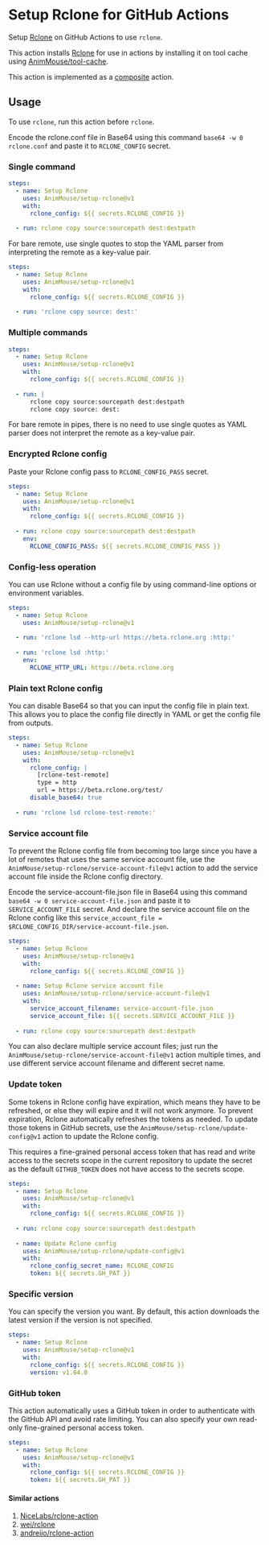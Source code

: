 # Setup Rclone for GitHub Actions
Setup [Rclone](https://rclone.org) on GitHub Actions to use `rclone`.

This action installs [Rclone](https://rclone.org) for use in actions by installing it on tool cache using [AnimMouse/tool-cache](https://github.com/AnimMouse/tool-cache).

This action is implemented as a [composite](https://docs.github.com/en/actions/creating-actions/creating-a-composite-action) action.

## Usage
To use `rclone`, run this action before `rclone`.

Encode the rclone.conf file in Base64 using this command `base64 -w 0 rclone.conf` and paste it to `RCLONE_CONFIG` secret.

### Single command
```yaml
steps:
  - name: Setup Rclone
    uses: AnimMouse/setup-rclone@v1
    with:
      rclone_config: ${{ secrets.RCLONE_CONFIG }}
      
  - run: rclone copy source:sourcepath dest:destpath
```
For bare remote, use single quotes to stop the YAML parser from interpreting the remote as a key-value pair.
```yaml
steps:
  - name: Setup Rclone
    uses: AnimMouse/setup-rclone@v1
    with:
      rclone_config: ${{ secrets.RCLONE_CONFIG }}
      
  - run: 'rclone copy source: dest:'
```

### Multiple commands
```yaml
steps:
  - name: Setup Rclone
    uses: AnimMouse/setup-rclone@v1
    with:
      rclone_config: ${{ secrets.RCLONE_CONFIG }}
      
  - run: |
      rclone copy source:sourcepath dest:destpath
      rclone copy source: dest:
```
For bare remote in pipes, there is no need to use single quotes as YAML parser does not interpret the remote as a key-value pair.

### Encrypted Rclone config
Paste your Rclone config pass to `RCLONE_CONFIG_PASS` secret.

```yaml
steps:
  - name: Setup Rclone
    uses: AnimMouse/setup-rclone@v1
    with:
      rclone_config: ${{ secrets.RCLONE_CONFIG }}
      
  - run: rclone copy source:sourcepath dest:destpath
    env:
      RCLONE_CONFIG_PASS: ${{ secrets.RCLONE_CONFIG_PASS }}
```

### Config-less operation
You can use Rclone without a config file by using command-line options or environment variables.

```yaml
steps:
  - name: Setup Rclone
    uses: AnimMouse/setup-rclone@v1
    
  - run: 'rclone lsd --http-url https://beta.rclone.org :http:'
    
  - run: 'rclone lsd :http:'
    env:
      RCLONE_HTTP_URL: https://beta.rclone.org
```

### Plain text Rclone config
You can disable Base64 so that you can input the config file in plain text. This allows you to place the config file directly in YAML or get the config file from outputs.

```yaml
steps:
  - name: Setup Rclone
    uses: AnimMouse/setup-rclone@v1
    with:
      rclone_config: |
        [rclone-test-remote]
        type = http
        url = https://beta.rclone.org/test/
      disable_base64: true
      
  - run: 'rclone lsd rclone-test-remote:'
```

### Service account file
To prevent the Rclone config file from becoming too large since you have a lot of remotes that uses the same service account file, use the `AnimMouse/setup-rclone/service-account-file@v1` action to add the service account file inside the Rclone config directory.

Encode the service-account-file.json file in Base64 using this command `base64 -w 0 service-account-file.json` and paste it to `SERVICE_ACCOUNT_FILE` secret. And declare the service account file on the Rclone config like this `service_account_file = $RCLONE_CONFIG_DIR/service-account-file.json`.

```yaml
steps:
  - name: Setup Rclone
    uses: AnimMouse/setup-rclone@v1
    with:
      rclone_config: ${{ secrets.RCLONE_CONFIG }}
      
  - name: Setup Rclone service account file
    uses: AnimMouse/setup-rclone/service-account-file@v1
    with:
      service_account_filename: service-account-file.json
      service_account_file: ${{ secrets.SERVICE_ACCOUNT_FILE }}
      
  - run: rclone copy source:sourcepath dest:destpath
```

You can also declare multiple service account files; just run the `AnimMouse/setup-rclone/service-account-file@v1` action multiple times, and use different service account filename and different secret name.

### Update token
Some tokens in Rclone config have expiration, which means they have to be refreshed, or else they will expire and it will not work anymore. To prevent expiration, Rclone automatically refreshes the tokens as needed. To update those tokens in GitHub secrets, use the `AnimMouse/setup-rclone/update-config@v1` action to update the Rclone config.

This requires a fine-grained personal access token that has read and write access to the secrets scope in the current repository to update the secret as the default `GITHUB_TOKEN` does not have access to the secrets scope.

```yaml
steps:
  - name: Setup Rclone
    uses: AnimMouse/setup-rclone@v1
    with:
      rclone_config: ${{ secrets.RCLONE_CONFIG }}
      
  - run: rclone copy source:sourcepath dest:destpath
    
  - name: Update Rclone config
    uses: AnimMouse/setup-rclone/update-config@v1
    with:
      rclone_config_secret_name: RCLONE_CONFIG
      token: ${{ secrets.GH_PAT }}
```

### Specific version
You can specify the version you want. By default, this action downloads the latest version if the version is not specified.

```yaml
steps:
  - name: Setup Rclone
    uses: AnimMouse/setup-rclone@v1
    with:
      rclone_config: ${{ secrets.RCLONE_CONFIG }}
      version: v1.64.0
```

### GitHub token
This action automatically uses a GitHub token in order to authenticate with the GitHub API and avoid rate limiting. You can also specify your own read-only fine-grained personal access token.

```yaml
steps:
  - name: Setup Rclone
    uses: AnimMouse/setup-rclone@v1
    with:
      rclone_config: ${{ secrets.RCLONE_CONFIG }}
      token: ${{ secrets.GH_PAT }}
```

#### Similar actions
1. [NiceLabs/rclone-action](https://github.com/NiceLabs/rclone-action)
2. [wei/rclone](https://github.com/wei/rclone)
3. [andreiio/rclone-action](https://github.com/andreiio/rclone-action)